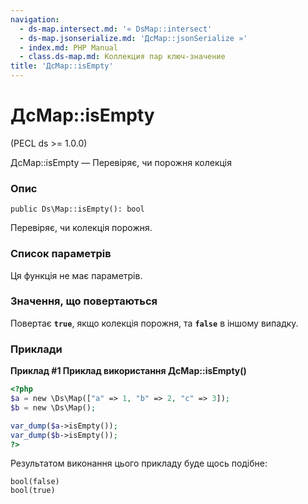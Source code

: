 ```yaml
---
navigation:
  - ds-map.intersect.md: '« DsMap::intersect'
  - ds-map.jsonserialize.md: 'ДсMap::jsonSerialize »'
  - index.md: PHP Manual
  - class.ds-map.md: Коллекция пар ключ-значение
title: 'ДсMap::isEmpty'
---
```

# ДсMap::isEmpty

(PECL ds >= 1.0.0)

ДсMap::isEmpty — Перевіряє, чи порожня колекція

### Опис

```methodsynopsis
public Ds\Map::isEmpty(): bool
```

Перевіряє, чи колекція порожня.

### Список параметрів

Ця функція не має параметрів.

### Значення, що повертаються

Повертає **`true`**, якщо колекція порожня, та **`false`** в іншому випадку.

### Приклади

**Приклад #1 Приклад використання **ДсMap::isEmpty()****

```php
<?php
$a = new \Ds\Map(["a" => 1, "b" => 2, "c" => 3]);
$b = new \Ds\Map();

var_dump($a->isEmpty());
var_dump($b->isEmpty());
?>
```

Результатом виконання цього прикладу буде щось подібне:

```
bool(false)
bool(true)
```
